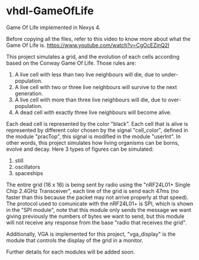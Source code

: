 # vhdl-GameOfLife
Game Of Life implemented in Nexys 4.

Before copying all the files, refer to this video to know more about what the Game Of Life is.
https://www.youtube.com/watch?v=CgOcEZinQ2I

This project simulates a grid, and the evolution of each cells according based on the Conway Game Of Life. Those rules are:

1. A live cell with less than two live neighbours will die, due to under-population.
2. A live cell with two or three live neighbours will survive to the next generation.
3. A live cell with more than three live neighbours will die, due to over-population.
4. A dead cell with exactly three live neighbours will become alive.

Each dead cell is represented by the color "black". Each cell that is alive is represented by different color chosen by the signal "cell_color", defined in the module "pracTop", this signal is modified in the module "userInt".
In other words, this project simulates how living organisms can be borns, evolve and decay. 
Here 3 types of figures can be simulated:
1. still
2. oscillators
3. spaceships

The entire grid (16 x 16) is being sent by radio using the "nRF24L01+ Single Chip 2.4GHz Transceiver", each line of the grid is send each 47ms (no faster than this because the packet may not arrive properly at that speed). The protocol used to comunicate with the nRF24L01+ is SPI, which is shown in the "SPI module", note that this module only sends the message we want giving previously the numbers of bytes we want to send, but this module will not receive any response from the base "radio that receives the grid".

Additionally, VGA is implemented for this project, "vga_display" is the module that controls the display of the grid in a monitor. 

Further details for each modules will be added soon.
